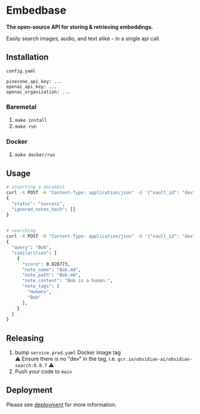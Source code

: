 # Embedbase

**The open-source API for storing & retrieving embeddings.**

Easily search images, audio, and text alike - in a single api call.

## Installation

`config.yaml`
```
pinecone_api_key: ...
openai_api_key: ...
openai_organization: ...
```

### Baremetal

1. `make install`
2. `make run`

### Docker

1. `make docker/run`

## Usage

```bash
# inserting a document
curl -X POST -H "Content-Type: application/json" -d '{"vault_id": "dev", "notes": [{"note_path": "Bob.md", "note_tags": ["Humans", "Bob"], "note_content": "Bob is a human.", "note_embedding_format": "File:\nBob.md\nContent:\nBob is a human."}]}' http://localhost:3333/v1/search/refresh | jq '.'
{
  "status": "success",
  "ignored_notes_hash": []
}


# searching
curl -X POST -H "Content-Type: application/json" -d '{"vault_id": "dev", "query": "Bob"}' http://localhost:3333/v1/search | jq '.'
{
  "query": "Bob",
  "similarities": [
    {
      "score": 0.828773,
      "note_name": "Bob.md",
      "note_path": "Bob.md",
      "note_content": "Bob is a human.",
      "note_tags": [
        "Humans",
        "Bob"
      ],
    }
  ]
}
```

## Releasing

1. bump `service.prod.yaml` Docker image tag  
  ⚠️ Ensure there is no "dev" in the tag, i.e. `gcr.io/obsidian-ai/obsidian-search:0.0.7` ⚠️
2. Push your code to `main`

## Deployment

Please see [deployment](./docs/DEPLOYMENT.md) for more information.
